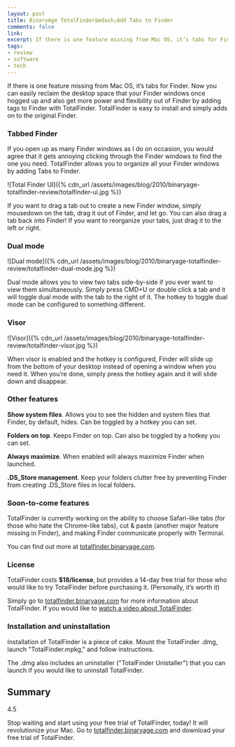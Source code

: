 ```yaml
---
layout: post
title: BinaryAge TotalFinder&mdash;Add Tabs to Finder
comments: false
link: 
excerpt: If there is one feature missing from Mac OS, it’s tabs for Finder. Now you can easily reclaim the desktop space that your Finder windows once hogged up and also get more power and flexibility out of Finder by adding tags to Finder with TotalFinder.
tags:
- review
- software
- tech
---
```


If there is one feature missing from Mac OS, it’s tabs for Finder. Now you can easily reclaim the desktop space that your Finder windows once hogged up and also get more power and flexibility out of Finder by adding tags to Finder with TotalFinder. TotalFinder is easy to install and simply adds on to the original Finder.

### Tabbed Finder

If you open up as many Finder windows as I do on occasion, you would agree that it gets annoying clicking through the Finder windows to find the one you need. TotalFinder allows you to organize all your Finder windows by adding Tabs to Finder.

![Total Finder UI]({% cdn_url /assets/images/blog/2010/binaryage-totalfinder-review/totalfinder-ui.jpg %})

If you want to drag a tab out to create a new Finder window, simply mousedown on the tab, drag it out of Finder, and let go. You can also drag a tab back into Finder! If you want to reorganize your tabs, just drag it to the left or right.

### Dual mode

![Dual mode]({% cdn_url /assets/images/blog/2010/binaryage-totalfinder-review/totalfinder-dual-mode.jpg %})

Dual mode allows you to view two tabs side-by-side if you ever want to view them simultaneously. Simply press CMD+U or double click a tab and it will toggle dual mode with the tab to the right of it. The hotkey to toggle dual mode can be configured to something different.

### Visor

![Visor]({% cdn_url /assets/images/blog/2010/binaryage-totalfinder-review/totalfinder-visor.jpg %})

When visor is enabled and the hotkey is configured, Finder will slide up from the bottom of your desktop instead of opening a window when you need it. When you’re done, simply press the hotkey again and it will slide down and disappear.

### Other features

**Show system files**. Allows you to see the hidden and system files that Finder, by default, hides. Can be toggled by a hotkey you can set.

**Folders on top**. Keeps Finder on top. Can also be toggled by a hotkey you can set.

**Always maximize**. When enabled will always maximize Finder when launched.

**.DS_Store management**. Keep your folders clutter free by preventing Finder from creating .DS_Store files in local folders.

### Soon-to-come features

TotalFinder is currently working on the ability to choose Safari-like tabs (for those who hate the Chrome-like tabs), cut & paste (another major feature missing in Finder), and making Finder communicate properly with Terminal.

You can find out more at [totalfinder.binaryage.com](http://totalfinder.binaryage.com).

### License

TotalFinder costs **$18/license**, but provides a 14-day free trial for those who would like to try TotalFinder before purchasing it. (Personally, it’s worth it)

Simply go to [totalfinder.binaryage.com](http://totalfinder.binaryage.com) for more information about TotalFinder. If you would like to [watch a video about TotalFinder](http://revision3.com/tzdaily/2010-02-16totalfinder).

### Installation and uninstallation

Installation of TotalFinder is a piece of cake. Mount the TotalFinder .dmg, launch "TotalFinder.mpkg," and follow instructions.

The .dmg also includes an uninstaller ("TotalFinder Unistaller") that you can launch if you would like to uninstall TotalFinder.

## Summary

4.5

Stop waiting and start using your free trial of TotalFinder, today! It will revolutionize your Mac. Go to [totalfinder.binaryage.com](http://totalfinder.binaryage.com) and download your free trial of TotalFinder.